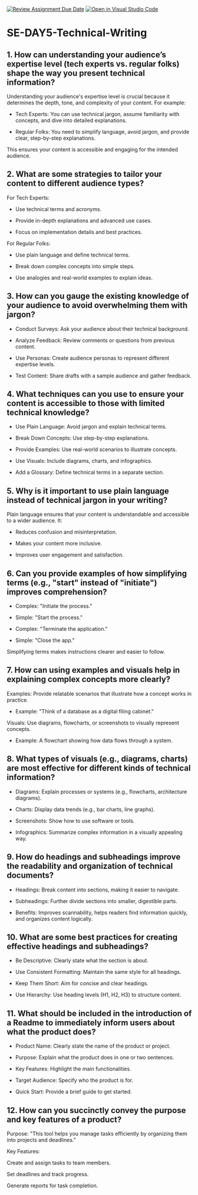 [![Review Assignment Due Date](https://classroom.github.com/assets/deadline-readme-button-22041afd0340ce965d47ae6ef1cefeee28c7c493a6346c4f15d667ab976d596c.svg)](https://classroom.github.com/a/zsAR-pyY)
[![Open in Visual Studio Code](https://classroom.github.com/assets/open-in-vscode-2e0aaae1b6195c2367325f4f02e2d04e9abb55f0b24a779b69b11b9e10269abc.svg)](https://classroom.github.com/online_ide?assignment_repo_id=18539436&assignment_repo_type=AssignmentRepo)
# SE-DAY5-Technical-Writing

## 1. How can understanding your audience’s expertise level (tech experts vs. regular folks) shape the way you present technical information?
Understanding your audience's expertise level is crucial because it determines the depth, tone, and complexity of your content. For example:

- Tech Experts: You can use technical jargon, assume familiarity with concepts, and dive into detailed explanations.

- Regular Folks: You need to simplify language, avoid jargon, and provide clear, step-by-step explanations.

This ensures your content is accessible and engaging for the intended audience.

## 2. What are some strategies to tailor your content to different audience types?
For Tech Experts:

- Use technical terms and acronyms.

- Provide in-depth explanations and advanced use cases.

- Focus on implementation details and best practices.

For Regular Folks:

- Use plain language and define technical terms.

- Break down complex concepts into simple steps.

- Use analogies and real-world examples to explain ideas.

## 3. How can you gauge the existing knowledge of your audience to avoid overwhelming them with jargon?
- Conduct Surveys: Ask your audience about their technical background.

- Analyze Feedback: Review comments or questions from previous content.

- Use Personas: Create audience personas to represent different expertise levels.

- Test Content: Share drafts with a sample audience and gather feedback.

## 4. What techniques can you use to ensure your content is accessible to those with limited technical knowledge?
- Use Plain Language: Avoid jargon and explain technical terms.

- Break Down Concepts: Use step-by-step explanations.

- Provide Examples: Use real-world scenarios to illustrate concepts.

- Use Visuals: Include diagrams, charts, and infographics.

- Add a Glossary: Define technical terms in a separate section.

## 5. Why is it important to use plain language instead of technical jargon in your writing?
Plain language ensures that your content is understandable and accessible to a wider audience. It:

- Reduces confusion and misinterpretation.

- Makes your content more inclusive.

- Improves user engagement and satisfaction.

## 6. Can you provide examples of how simplifying terms (e.g., "start" instead of "initiate") improves comprehension?
- Complex: "Initiate the process."

- Simple: "Start the process."

- Complex: "Terminate the application."

- Simple: "Close the app."

Simplifying terms makes instructions clearer and easier to follow.

## 7. How can using examples and visuals help in explaining complex concepts more clearly?
Examples: Provide relatable scenarios that illustrate how a concept works in practice.

- Example: "Think of a database as a digital filing cabinet."

Visuals: Use diagrams, flowcharts, or screenshots to visually represent concepts.

- Example: A flowchart showing how data flows through a system.

## 8. What types of visuals (e.g., diagrams, charts) are most effective for different kinds of technical information?
- Diagrams: Explain processes or systems (e.g., flowcharts, architecture diagrams).

- Charts: Display data trends (e.g., bar charts, line graphs).

- Screenshots: Show how to use software or tools.

- Infographics: Summarize complex information in a visually appealing way.

## 9. How do headings and subheadings improve the readability and organization of technical documents?
- Headings: Break content into sections, making it easier to navigate.

- Subheadings: Further divide sections into smaller, digestible parts.

- Benefits: Improves scannability, helps readers find information quickly, and organizes content logically.

## 10. What are some best practices for creating effective headings and subheadings?
- Be Descriptive: Clearly state what the section is about.

- Use Consistent Formatting: Maintain the same style for all headings.

- Keep Them Short: Aim for concise and clear headings.

- Use Hierarchy: Use heading levels (H1, H2, H3) to structure content.

## 11. What should be included in the introduction of a Readme to immediately inform users about what the product does?
- Product Name: Clearly state the name of the product or project.

- Purpose: Explain what the product does in one or two sentences.

- Key Features: Highlight the main functionalities.

- Target Audience: Specify who the product is for.

- Quick Start: Provide a brief guide to get started.

## 12. How can you succinctly convey the purpose and key features of a product?
Purpose: "This tool helps you manage tasks efficiently by organizing them into projects and deadlines."

Key Features:

Create and assign tasks to team members.

Set deadlines and track progress.

Generate reports for task completion.


